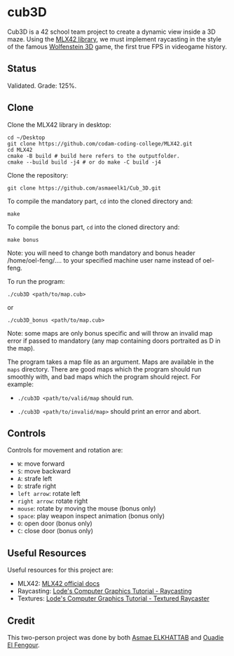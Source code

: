 # cub3D
Cub3D is a 42 school team project to create a dynamic view inside a 3D maze. Using the [MLX42 library](https://github.com/codam-coding-college/MLX42), we must implement raycasting in the style of the famous [Wolfenstein 3D](http://users.atw.hu/wolf3d/) game, the first true FPS in videogame history.

## Status

Validated. Grade: 125%.

## Clone

Clone the MLX42 library in desktop:

```shell
cd ~/Desktop
git clone https://github.com/codam-coding-college/MLX42.git
cd MLX42
cmake -B build # build here refers to the outputfolder.
cmake --build build -j4 # or do make -C build -j4
```
Clone the repository:

```shell
git clone https://github.com/asmaeelk1/Cub_3D.git
```


To compile the mandatory part, `cd` into the cloned directory and:

```shell
make
```

To compile the bonus part, `cd` into the cloned directory and:

```shell
make bonus
```
Note: you will need to change both mandatory and bonus header /home/oel-feng/.... to your specified machine user name instead of oel-feng.


To run the program:

```shell
./cub3D <path/to/map.cub>
```
or
```shell
./cub3D_bonus <path/to/map.cub>
```
Note: some maps are only bonus specific and will throw an invalid map error if passed to mandatory (any map containing doors portraited as D in the map).


The program takes a map file as an argument. Maps are available in the `maps` directory. There are good maps which the program should run smoothly with, and bad maps which the program should reject.
For example:

- `./cub3D <path/to/valid/map` should run.

- `./cub3D <path/to/invalid/map>` should print an error and abort.


## Controls

Controls for movement and rotation are:

- `W`: move forward
- `S`: move backward
- `A`: strafe left
- `D`: strafe right
- `left arrow`: rotate left
- `right arrow`: rotate right
- `mouse`: rotate by moving the mouse (bonus only)
- `space`: play weapon inspect animation (bonus only)
- `O`: open door (bonus only)
- `C`: close door (bonus only)


## Useful Resources

Useful resources for this project are:

- MLX42: [MLX42 official docs](https://github.com/codam-coding-college/MLX42/tree/master/docs)
- Raycasting: [Lode's Computer Graphics Tutorial - Raycasting](https://lodev.org/cgtutor/raycasting.html)
- Textures: [Lode's Computer Graphics Tutorial - Textured Raycaster](https://lodev.org/cgtutor/raycasting.html#Textured_Raycaster)

## Credit
This two-person project was done by both [Asmae ELKHATTAB](https://github.com/asmaeelk1) and [Ouadie El Fengour](https://github.com/Wayde-Ouadie).

